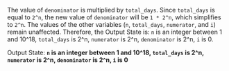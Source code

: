 The value of `denominator` is multiplied by `total_days`. Since `total_days` is equal to `2^n`, the new value of `denominator` will be `1 * 2^n`, which simplifies to `2^n`. The values of the other variables (`n`, `total_days`, `numerator`, and `i`) remain unaffected. Therefore, the Output State is: `n` is an integer between 1 and 10^18, `total_days` is 2^n, `numerator` is 2^n, `denominator` is 2^n, `i` is 0.

Output State: **`n` is an integer between 1 and 10^18, `total_days` is 2^n, `numerator` is 2^n, `denominator` is 2^n, `i` is 0**